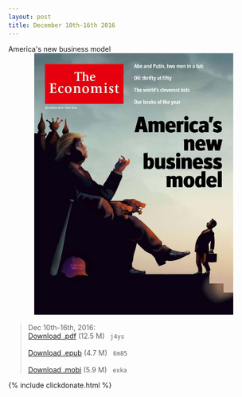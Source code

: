 ```yaml
---
layout: post
title: December 10th-16th 2016
---
```

<!--
<div class="message">
Sorry! The service is temporarily unavailable.
</div>-->

<div class="message">
	America's new business model
</div>

<div style="position: relative; max-width: 400px; 
    margin: 0 auto;">
<img src="/public/img/the-economist/img_2016.12.10.jpg" />
</div>

<!--more-->
> Dec 10th-16th, 2016:<br/>
[Download .pdf](https://yun.baidu.com/s/1bPpzYm) (12.5 M)&ensp;
`j4ys` <br/><br/>
[Download .epub](https://pan.baidu.com/s/1i5LnA6L) (4.7 M) &nbsp;
`6m85` <br/><br/>
[Download .mobi](https://pan.baidu.com/s/1jIfogHw) (5.9 M) &nbsp;
`exka`


{% include clickdonate.html %}
